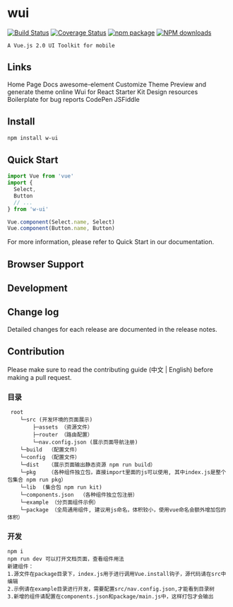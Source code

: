 # wui

[![Build Status](https://travis-ci.org/wmfe/wui.svg?branch=master)](https://travis-ci.org/wmfe/wui)
[![Coverage Status](https://coveralls.io/repos/github/wmfe/wui/badge.svg?branch=master)](https://coveralls.io/github/wmfe/wui?branch=master)
[![npm package](https://img.shields.io/npm/v/w-ui.svg)](https://www.npmjs.org/package/w-ui)
[![NPM downloads](http://img.shields.io/npm/dm/w-ui.svg)](https://npmjs.org/package/w-ui)


` A Vue.js 2.0 UI Toolkit for mobile `

Links
---------

Home Page
Docs
awesome-element
Customize Theme
Preview and generate theme online
Wui for React
Starter Kit
Design resources
Boilerplate for bug reports
CodePen
JSFiddle


Install
---------

``` bash
npm install w-ui
```

Quick Start
---------

``` javascript
import Vue from 'vue'
import {
  Select,
  Button
  // ...
} from 'w-ui'

Vue.component(Select.name, Select)
Vue.component(Button.name, Button)
```

For more information, please refer to Quick Start in our documentation.


Browser Support
----------------


Development
-----------


Change log
-----------
Detailed changes for each release are documented in the release notes.


Contribution
-------------
Please make sure to read the contributing guide (中文 | English) before making a pull request.

### 目录
     root
        └─src (开发环境的页面展示)
            ├─assets （资源文件）
            ├─router （路由配置）
            └─nav.config.json (展示页面导航注册)
        └─build  （配置文件）
        └─config （配置文件）
        └─dist   （展示页面输出静态资源 npm run build）
        └─pkg    （各种组件独立包，直接import里面的js可以使用, 其中index.js是整个包集合 npm run pkg）
        └─lib  (集合包 npm run kit)
        └─components.json  （各种组件独立包注册）
        └─example （分页面组件示例）
        └─package （全局通用组件, 建议用js命名，体积较小，使用vue命名会额外增加包的体积）

### 开发

    npm i
    npm run dev 可以打开文档页面，查看组件用法
    新建组件：
    1.源文件在package目录下，index.js用于进行调用Vue.install钩子，源代码请在src中编辑
    2.示例请在example目录进行开发，需要配置src/nav.config.json,才能看到目录树
    3.新增的组件请配置在components.json和package/main.js中，这样打包才会输出

 


